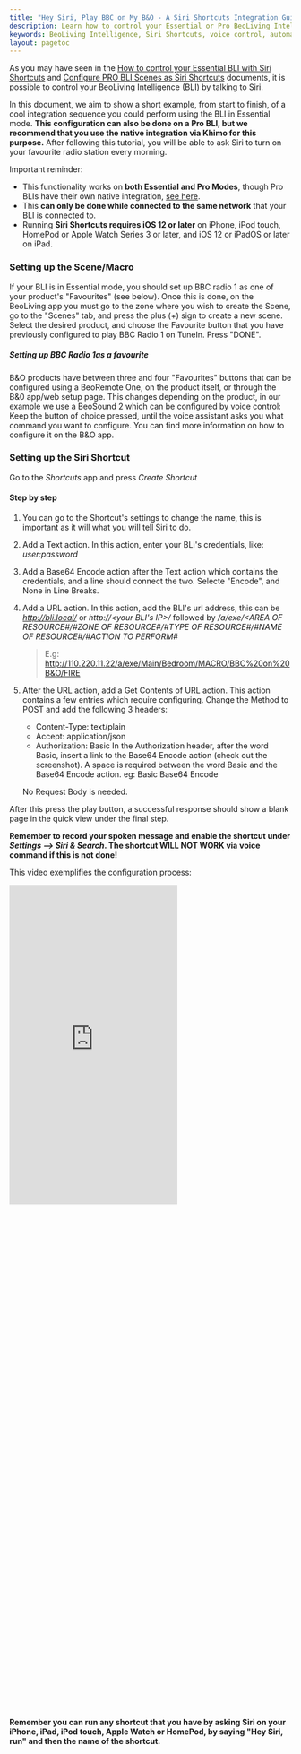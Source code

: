 ```yaml
---
title: "Hey Siri, Play BBC on My B&O - A Siri Shortcuts Integration Guide"
description: Learn how to control your Essential or Pro BeoLiving Intelligence using Siri Shortcuts. This guide provides a step-by-step example of setting up a scene to play BBC Radio 1 on your B&O system and configuring a Siri Shortcut to trigger it with a simple voice command.
keywords: BeoLiving Intelligence, Siri Shortcuts, voice control, automation, integration, BBC Radio 1, Essential mode, Pro mode, scene setup, shortcut configuration, MACRO, RENDERER
layout: pagetoc
---
```


As you may have seen in the [How to control your Essential BLI with Siri Shortcuts](../manuals/howto-siri-shortcuts) and [Configure PRO BLI Scenes as Siri Shortcuts](../manuals/conf-scenes-as-shortcuts) documents, it is possible to control your BeoLiving Intelligence (BLI) by talking to Siri.

In this document, we aim to show a short example, from start to finish, of a cool integration sequence you could perform using the BLI in Essential mode. **This configuration can also be done on a Pro BLI, but we recommend that you use the native integration via Khimo for this purpose.** After following this tutorial, you will be able to ask Siri to turn on your favourite radio station every morning.

Important reminder:
 - This functionality works on **both Essential and Pro Modes**, though Pro BLIs have their own native integration, [see here](../manuals/conf-scenes-as-shortcuts).
 - This **can only be done while connected to the same network** that your BLI is connected to.
 - Running **Siri Shortcuts requires iOS 12 or later** on iPhone, iPod touch, HomePod or Apple Watch Series 3 or later, and iOS 12 or iPadOS or later on iPad.

### Setting up the Scene/Macro

If your BLI is in Essential mode, you should set up BBC radio 1 as one of your product's "Favourites" (see below). Once this is done, on the BeoLiving app you must go to the zone where you wish to create the Scene, go to the "Scenes" tab, and press the plus (+) sign to create a new scene. Select the desired product, and choose the Favourite button that you have previously configured to play BBC Radio 1 on TuneIn. Press "DONE".

##### Setting up BBC Radio 1as a favourite
B&O products have between three and four "Favourites" buttons that can be configured using a BeoRemote One, on the product itself, or through the B&0 app/web setup page. This changes depending on the product, in our example we use a BeoSound 2 which can be configured by voice control: Keep the button of choice pressed, until the voice assistant asks you what command you want to configure. You can find more information on how to configure it on the B&O app.

### Setting up the Siri Shortcut
Go to the *Shortcuts* app and press *Create Shortcut*

#### Step by step

 1. You can go to the Shortcut's settings to change the name, this is important as it will what you will tell Siri to do.

 1. Add a Text action. In this action, enter your BLI's credentials, like: *user:password*

 1. Add a Base64 Encode action after the Text action which contains the credentials, and a line should connect the two. Selecte "Encode", and None in Line Breaks.

 1. Add a URL action. In this action, add the BLI's url address, this can be *http://bli.local/* or *http://<your BLI's IP>/* followed by */a/exe/<AREA OF RESOURCE#/#ZONE OF RESOURCE#/#TYPE OF RESOURCE#/#NAME OF RESOURCE#/#ACTION TO PERFORM#*

	 > E.g: http://110.220.11.22/a/exe/Main/Bedroom/MACRO/BBC%20on%20B&O/FIRE

 5. After the URL action, add a Get Contents of URL action. This action contains a few entries which require configuring.
    Change the Method to POST and add the following 3 headers:
     - Content-Type: text/plain
     - Accept: application/json
     - Authorization: Basic
       In the Authorization header, after the word Basic, insert a link to the Base64 Encode action (check out the screenshot). A space is required between the word Basic and the Base64 Encode action. eg: Basic Base64 Encode

    No Request Body is needed.

After this press the play button, a successful response should show a blank page in the quick view under the final step.

**Remember to record your spoken message and enable the shortcut under *Settings --> Siri & Search*. The shortcut WILL NOT WORK via voice command if this is not done!**

This video exemplifies the configuration process:

<div class="row justify-content-center">
  <div class="col-sm-5">
	<div class="embed-responsive" style="padding-bottom: 179%;">
	  <iframe class="embed-responsive-item" src="https://www.youtube.com/embed/VruG41UOvZs?autoplay=1&loop=1"  frameborder="0" height="570" allow="autoplay; encrypted-media" allowfullscreen muted></iframe>
	</div>
  </div>
</div>

**Remember you can run any shortcut that you have by asking Siri on your iPhone, iPad, iPod touch, Apple Watch or HomePod, by saying "Hey Siri, run" and then the name of the shortcut.**
